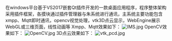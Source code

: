 在windows平台基于VS2017嵌套Qt插件开发的一款桌面应用程序，程序整体架构采用插件框架，各摸块通过插件管理器与朱系统进行通讯，主系统主要功能包含xmpp、Mqtt即时通讯，opencv视觉处理，vtk3D点云显示，WebEngine展示WebGL或三维页面，线性动画等
Xmpp、Mqtt效果如下：
![IMS.jpg](https://i.loli.net/2020/05/16/SXwqEaHu6cvfG8O.png)
OpenCV效果如下：
![OpenCV.jpg](https://i.loli.net/2020/05/16/tlkbEgRTq4hjZ3Q.png)
3D点云效果如下：
![vtk_pcd.jpg](https://i.loli.net/2020/05/16/eIS17ucpyxjXsn4.png)
